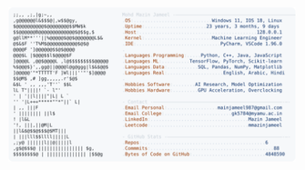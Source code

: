 <picture>
  <source srcset="https://raw.githubusercontent.com/mmazinjameel/mmazinjameel/main/dark_mode.svg?v=1739520770" media="(prefers-color-scheme: dark)">
  <img src="https://raw.githubusercontent.com/mmazinjameel/mmazinjameel/main/light_mode.svg?v=1739520770">
</picture>
